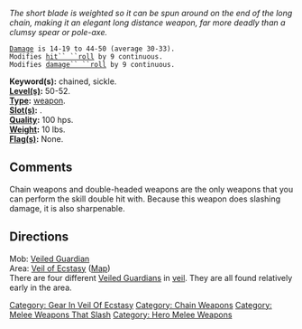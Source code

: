*The short blade is weighted so it can be spun around on the end of the
long chain, making it an elegant long distance weapon, far more deadly
than a clumsy spear or pole-axe.*

[`Damage`](Melee_Weapon_Values.md "wikilink")` is 14-19 to 44-50 (average 30-33).`  
`Modifies `[`hit`` ``roll`](Hit_Roll.md "wikilink")` by 9 continuous.`  
`Modifies `[`damage`` ``roll`](Damage_Roll.md "wikilink")` by 9 continuous.`

**Keyword(s):** chained, sickle.  
**[Level(s)](Object_Level.md "wikilink"):** 50-52.  
**[Type](:Category:_Object_Types.md "wikilink"):**
[weapon](:Category:_Melee_Weapons.md "wikilink").  
**[Slot(s)](Object_Slots.md "wikilink"):** <wielded>.  
**[Quality](Object_Quality.md "wikilink"):** 100 hps.  
**[Weight](Object_Weight.md "wikilink"):** 10 lbs.  
**[Flag(s)](:Category:_Object_Flags.md "wikilink"):** None.  

## Comments

Chain weapons and double-headed weapons are the only weapons that you
can perform the skill double hit with. Because this weapon does slashing
damage, it is also sharpenable.

## Directions

Mob: [Veiled Guardian](Veiled_Guardian "wikilink")  
Area: [Veil of Ecstasy](:Category:_Veil_Of_Ecstasy.md "wikilink")
([Map](Veil_Of_Ecstasy_Map.md "wikilink"))  
There are four different [Veiled Guardians](Veiled_Guardian "wikilink")
in [veil](:Category:Veil_Of_Ecstasy.md "wikilink"). They are all found
relatively early in the area.  

[Category: Gear In Veil Of
Ecstasy](Category:_Gear_In_Veil_Of_Ecstasy "wikilink") [Category: Chain
Weapons](Category:_Chain_Weapons "wikilink") [Category: Melee Weapons
That Slash](Category:_Melee_Weapons_That_Slash "wikilink") [Category:
Hero Melee Weapons](Category:_Hero_Melee_Weapons "wikilink")
